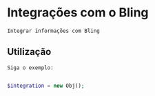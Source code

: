 # Integrações com o Bling
    Integrar informações com Bling

## Utilização
    Siga o exemplo: 

```php

$integration = new Obj();

```